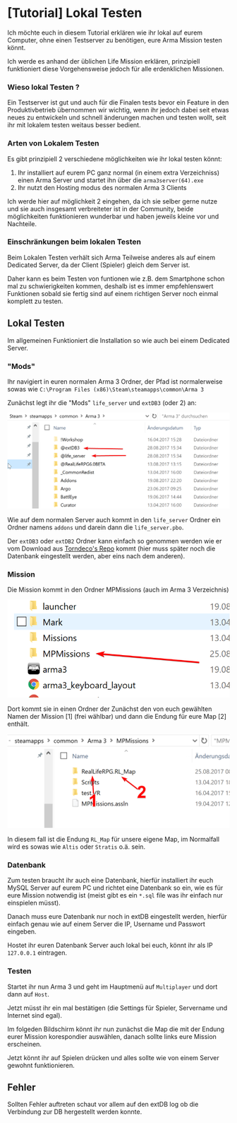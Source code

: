 # [Tutorial] Lokal Testen

Ich möchte euch in diesem Tutorial erklären wie ihr lokal auf eurem Computer, ohne einen Testserver zu benötigen, eure Arma Mission testen könnt.

Ich werde es anhand der üblichen Life Mission erklären, prinzipiell funktioniert diese Vorgehensweise jedoch für alle erdenklichen Missionen.

### Wieso lokal Testen ?

Ein Testserver ist gut und auch für die Finalen tests bevor ein Feature in den Produktivbetrieb übernommen wir wichtig, wenn ihr jedoch dabei seit etwas neues zu entwickeln und schnell änderungen machen und testen wollt, seit ihr mit lokalem testen weitaus besser bedient.

### Arten von Lokalem Testen

Es gibt prinzipiell 2 verschiedene möglichkeiten wie ihr lokal testen könnt:

1. Ihr installiert auf eurem PC ganz normal (in einem extra Verzeichniss) einen Arma Server und startet ihn über die `arma3server(64).exe`
2. Ihr nutzt den Hosting modus des normalen Arma 3 Clients

Ich werde hier auf möglichkeit 2 eingehen, da ich sie selber gerne nutze und sie auch insgesamt verbreiteter ist in der Community, beide möglichkeiten funktionieren wunderbar und haben jeweils kleine vor und Nachteile.

### Einschränkungen beim lokalen Testen

Beim Lokalen Testen verhält sich Arma Teilweise anderes als auf einem Dedicated Server, da der Client (Spieler) gleich dem Server ist.

Daher kann es beim Testen von funtionen wie z.B. dem Smartphone schon mal zu schwierigkeiten kommen, deshalb ist es immer empfehlenswert Funktionen sobald sie fertig sind auf einem richtigen Server noch einmal komplett zu testen.

## Lokal Testen

Im allgemeinen Funktioniert die Installation so wie auch bei einem Dedicated Server.

### "Mods"

Ihr navigiert in euren normalen Arma 3 Ordner, der Pfad ist normalerweise sowas wie `C:\Program Files (x86)\Steam\steamapps\common\Arma 3`

Zunächst legt ihr die "Mods" `life_server` und `extDB3` (oder 2) an:

![](mods.png)

Wie auf dem normalen Server auch kommt in den `life_server` Ordner ein Ordner namens `addons` und darein dann die `life_server.pbo`.

Der `extDB3` oder `extDB2` Ordner kann einfach so genommen werden wie er vom Download aus [Torndeco's Repo](https://bitbucket.org/torndeco/extdb3/wiki/Home) kommt (hier muss später noch die Datenbank eingestellt werden, aber eins nach dem anderen).

### Mission

Die Mission kommt in den Ordner MPMissions (auch im Arma 3 Verzeichnis)

![](mpmission.png)

Dort kommt sie in einen Ordner der Zunächst den von euch gewählten Namen der Mission [1] (frei wählbar) und dann die Endung für eure Map [2] enthält.

![](mission.png)

In diesem fall ist die Endung `RL_Map` für unsere eigene Map, im Normalfall wird es sowas wie `Altis` oder `Stratis` o.ä. sein.

### Datenbank

Zum testen braucht ihr auch eine Datenbank, hierfür installiert ihr euch MySQL Server auf eurem PC und richtet eine Datenbank so ein, wie es für eure Mission notwendig ist (meist gibt es ein `*.sql` file was ihr einfach nur einspielen müsst).

Danach muss eure Datenbank nur noch in extDB eingestellt werden, hierfür einfach genau wie auf einem Server die IP, Username und Passwort eingeben.

Hostet ihr euren Datenbank Server auch lokal bei euch, könnt ihr als IP `127.0.0.1` eintragen.

### Testen

Startet ihr nun Arma 3 und geht im Hauptmenü auf `Multiplayer` und dort dann auf `Host`.

Jetzt müsst ihr ein mal bestätigen (die Settings für Spieler, Servername und Internet sind egal).

Im folgeden Bildschirm könnt ihr nun zunächst die Map die mit der Endung eurer Mission korespondier auswählen, danach sollte links eure Mission erscheinen.

Jetzt könnt ihr auf Spielen drücken und alles sollte wie von einem Server gewohnt funktionieren.

## Fehler

Sollten Fehler auftreten schaut vor allem auf den extDB log ob die Verbindung zur DB hergestellt werden konnte.